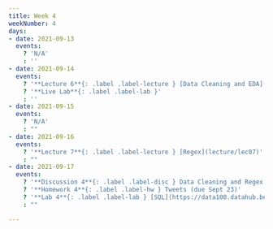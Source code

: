 ```yaml
---
title: Week 4
weekNumber: 4
days:
- date: 2021-09-13
  events:
    ? 'N/A'
    : ''
- date: 2021-09-14
  events:
    ? '**Lecture 6**{: .label .label-lecture } [Data Cleaning and EDA](lecture/lec06)'
    ? '**Live Lab**{: .label .label-lab }'
    : ''
- date: 2021-09-15
  events:
    ? 'N/A'
    : ""
- date: 2021-09-16
  events:
    ? '**Lecture 7**{: .label .label-lecture } [Regex](lecture/lec07)'
    : ""
- date: 2021-09-17
  events:
    ? '**Discussion 4**{: .label .label-disc } Data Cleaning and Regex ([pdf](https://drive.google.com/file/d/1OCccLMaDI7kx6xasGpc_vBU3r627m20i/view))'
    ? '**Homework 4**{: .label .label-hw } Tweets (due Sept 23)'
    ? '**Lab 4**{: .label .label-lab } [SQL](https://data100.datahub.berkeley.edu/hub/user-redirect/git-pull?repo=https%3A%2F%2Fgithub.com%2FDS-100%2Ffa21&urlpath=lab%2Ftree%2Ffa21%2Flab%2Flab04&branch=main) (due Sept 21)'
    : ""

---
```

